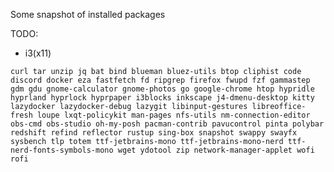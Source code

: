 Some snapshot of installed packages

TODO:

- i3(x11)

`curl tar unzip jq bat bind blueman bluez-utils btop cliphist code discord docker eza fastfetch fd ripgrep firefox fwupd fzf gammastep gdm gdu gnome-calculator gnome-photos go google-chrome htop hypridle hyprland hyprlock hyprpaper i3blocks inkscape j4-dmenu-desktop kitty lazydocker lazydocker-debug lazygit libinput-gestures libreoffice-fresh loupe lxqt-policykit man-pages nfs-utils nm-connection-editor obs-cmd obs-studio oh-my-posh pacman-contrib pavucontrol pinta polybar redshift refind reflector rustup sing-box snapshot swappy swayfx sysbench tlp totem ttf-jetbrains-mono ttf-jetbrains-mono-nerd ttf-nerd-fonts-symbols-mono wget ydotool zip network-manager-applet wofi rofi`
